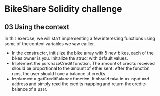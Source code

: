 # BikeShare Solidity challenge

## 03 Using the context

In this exercise, we will start implementing a few interesting functions using some of the context variables we saw earlier.

- In the constructor, initialize the bike array with 5 new bikes, each of the bikes owner is you. Initialize the struct with default values.
- Implement the purchaseCredit function. The amount of credits received should be proportional to the amount of ether sent. After the function runs, the user should have a balance of credits.
- Implement a getCreditBalance function. It should take in as input and address and simply read the credits mapping and return the credits balance of a user.
